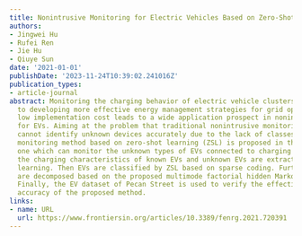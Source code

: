 ```yaml
---
title: Nonintrusive Monitoring for Electric Vehicles Based on Zero-Shot Learning
authors:
- Jingwei Hu
- Rufei Ren
- Jie Hu
- Qiuye Sun
date: '2021-01-01'
publishDate: '2023-11-24T10:39:02.241016Z'
publication_types:
- article-journal
abstract: Monitoring the charging behavior of electric vehicle clusters will contribute
  to developing more effective energy management strategies for grid operators. A
  low implementation cost leads to a wide application prospect in nonintrusive monitoring
  for EVs. Aiming at the problem that traditional nonintrusive monitoring methods
  cannot identify unknown devices accurately due to the lack of classes, a nonintrusive
  monitoring method based on zero-shot learning (ZSL) is proposed in this article,
  one which can monitor the unknown types of EVs connected to charging piles. First,
  the charging characteristics of known EVs and unknown EVs are extracted by dictionary
  learning. Then EVs are classified by ZSL based on sparse coding. Furthermore, EVs
  are decomposed based on the proposed multimode factorial hidden Markov model (FHMM).
  Finally, the EV dataset of Pecan Street is used to verify the effectiveness and
  accuracy of the proposed method.
links:
- name: URL
  url: https://www.frontiersin.org/articles/10.3389/fenrg.2021.720391
---
```

